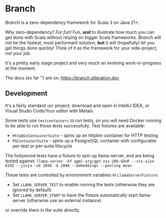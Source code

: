 # Branch

*Branch* is a zero-dependency framework for Scala 3 on Java 21+.

Why zero-dependency? *For fun!* Fun, **and** to illustrate how much you can get done with Scala without relying on
bigger Scala frameworks. *Branch* will not be the fastest, most performant solution, **but** it will (hopefully) let you
get things done quickly! Think of it as the framework for your side-project, not your job.

It's a pretty early stage project and very much an evolving work-in-progress at the moment.

The docs (so far ™️) are on: https://branch.alteration.dev

## Development

It's a fairly standard `sbt` project; download and open in IntelliJ IDEA, or Visual Studio Code/Your editor with Metals.

Some tests use `testcontainers` to run tests, so you will need Docker running to be able to run those tests
successfully. Test fixtures are available:

- `HttpBinContainerSuite` - spins up an httpbin container for HTTP testing
- `PGContainerSuite` - spins up a PostgreSQL container with configurable per-test or per-suite lifecycle

The hollywood tests have a fixture to spin up llama-server, and are being tested against:
`llama-server -hf ggml-org/gpt-oss-20b-GGUF --ctx-size 8192 --jinja -ub 2048 -b 2048 --embeddings --pooling mean`

These tests are controlled by environment variables in `LlamaServerFixture`:

- Set `LLAMA_SERVER_TEST` to enable running the tests (otherwise they are ignored by default)
- Set `LLAMA_SERVER_START` to have the fixture automatically start llama-server (otherwise use an external instance)

or override them in the suite directly.